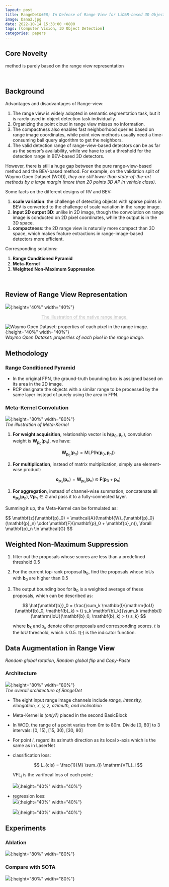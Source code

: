 ```yaml
---
layout: post
title: RangeDet&#58; In Defense of Range View for LiDAR-based 3D Object Detection
image: Dana2.jpg
date: 2022-10-14 15:38:00 +0800
tags: [Computer Vision, 3D Object Detection]
categories: papers
---
```




## Core Novelty
method is purely based on the range view representation

<br/>


## Background

Advantages and disadvantages of Range-view:

1. The range view is widely adopted in semantic segmentation task, but it is rarely used in object detection task individually.
2. Organizing the point cloud in range view misses no information.
3. The compactness also enables fast neighborhood queries based on range image coordinates, while point view methods usually need a time-consuming ball query algorithm to get the neighbors.
4. The valid detection range of range-view-based detectors can be as far as the sensor’s availability, while we have to set a threshold for the detection range in BEV-based 3D detectors.


However, there is still a huge gap between the pure range-view-based method and the BEV-based method. For example, on the validation split of Waymo Open Dataset (WOD), *they are still lower than state-of-the-art methods by a large margin (more than 20 points 3D AP in vehicle class)*.


Some facts on the different designs of RV and BEV:
1. **scale variation**: the challenge of detecting objects with sparse points in BEV is converted to the challenge of scale variation in the range image.
2. **input 2D output 3D**: unlike in 2D image, though the convolution on range image is conducted on 2D pixel coordinates, while the output is in the 3D space.
3. **compactness**: the 2D range view is naturally more compact than 3D space, which makes feature extractions in range-image-based detectors more efficient.

Corresponding solutions:
1. **Range Conditioned Pyramid**
2. **Meta-Kernel**
3. **Weighted Non-Maximum Suppression**

<br/>

## Review of Range View Representation

![](https://github.com/Zanue/Zanue.github.io/raw/main/images/blog_img/rangedet/rangedet-lidar.jpg){:height="40%" width="40%"}  
<!-- *The illustration of the native range image.* -->
<center style="font-size:14px;color:#C0C0C0;text-decoration:underline">The illustration of the native range image.</center> 


![](https://github.com/Zanue/Zanue.github.io/raw/main/images/blog_img/rangedet/rangedet-wod.jpg "Waymo Open Dataset: properties of each pixel in the range image."){:height="40%" width="40%"}  
*Waymo Open Dataset: properties of each pixel in the range image.*


## Methodology

### Range Conditioned Pyramid
- In the original FPN, the ground-truth bounding box is assigned based on its area in the 2D image.
- RCP designate the objects with a similar range to be processed by the same layer instead of purely using the area in FPN.

### Meta-Kernel Convolution
![](https://github.com/Zanue/Zanue.github.io/raw/main/images/blog_img/rangedet/rangedet-metakernel.jpg){:height="80%" width="80%"}  
*The illustration of Meta-Kernel*

1. **For weight acquisition**, relationship vector is $\mathbf{h}(\mathbf{p} _0, \mathbf{p} _n)$, convolution weight is $\mathbf{W} _{\mathbf{p} _0}(\mathbf{p} _n)$, we have:  
   
    $$
    \mathbf{W}_{\mathbf{p}_0}(\mathbf{p}_n) = \mathrm{MLP}(\mathbf{h}(\mathbf{p}_0, \mathbf{p}_n))
    $$  
2. **For multiplication**, instead of matrix multiplication, simply use element-wise product:  
   
    $$
    \mathbf{o}_{\mathbf{p}_0}(\mathbf{p}_n) = \mathbf{W}_{\mathbf{p}_0}(\mathbf{p}_n) \odot \mathbf{F}(\mathbf{p}_0 + \mathbf{p}_n)
    $$  
3. **For aggregation**, instead of channel-wise summation, concatenate all $\mathbf{o}_{\mathbf{p}_0}(\mathbf{p}_n), \forall \mathbf{p}_n \in \mathcal{G}$ and pass it to a fully-connected layer.

Summing it up, the Meta-Kernel can be formulated as:  

<p>
$$
\mathbf{z}(\mathbf{p}_0) = \mathcal{A}(\mathbf{W}_{\mathbf{p}_0}(\mathbf{p}_n) \odot \mathbf{F}(\mathbf{p}_0 + \mathbf{p}_n)), \forall \mathbf{p}_n \in \mathcal{G}
$$
</p>

## Weighted Non-Maximum Suppression
1. filter out the proposals whose scores are less than a predefined threshold 0.5
2. For the current top-rank proposal $\mathbf{b}_0$, find the proposals whose IoUs with $\mathbf{b}_0$ are higher than 0.5
3. The output bounding box for $\mathbf{b}_0$ is a weighted average of these proposals, which can be described as:  
   
   $$
   \hat{\mathbf{b}}_0 = \frac{\sum_k \mathbb{I}(\mathrm{IoU}(\mathbf{b}_0, \mathbf{b}_k) > t) s_k \mathbf{b}_k}{\sum_k \mathbb{I}(\mathrm{IoU}(\mathbf{b}_0, \mathbf{b}_k) > t) s_k}
   $$  

   where $\mathbf{b}_k$ and $s_k$ denote other proposals and corresponding scores. $t$ is the IoU threshold, which is 0.5. $\mathbb{I}$(·) is the indicator function.

## Data Augmentation in Range View
*Random global rotation*, *Random global flip* and *Copy-Paste*


### Architecture
![](https://github.com/Zanue/Zanue.github.io/raw/main/images/blog_img/rangedet/rangedet-framework.jpg){:height="80%" width="80%"}  
*The overall architecture of RangeDet*

- The eight input range image channels include *range, intensity, elongation, x, y, z, azimuth, and inclination*
- Meta-Kernel is *(only?)* placed in the second BasicBlock
- In WOD, the range of a point varies from 0m to 80m. Divide [0, 80] to 3 intervals: [0, 15), [15, 30), [30, 80]
- For point $i$, regard its azimuth direction as its local x-axis which is the same as in LaserNet
- classification loss:  
  
  $$
   L_{cls} = \frac{1}{M} \sum_{i} \mathrm{VFL}_i
  $$  

  $\mathrm{VFL}_i$ is the varifocal loss of each point:

  ![](https://github.com/Zanue/Zanue.github.io/raw/main/images/blog_img/rangedet/rangedet-vfl.jpg){:height="40%" width="40%"}
- regression loss: <br/>
  ![](https://github.com/Zanue/Zanue.github.io/raw/main/images/blog_img/rangedet/rangedet-regloss1.jpg){:height="40%" width="40%"}  

  ![](https://github.com/Zanue/Zanue.github.io/raw/main/images/blog_img/rangedet/rangedet-regloss2.jpg){:height="40%" width="40%"}



## Experiments

### Ablation
![](https://github.com/Zanue/Zanue.github.io/raw/main/images/blog_img/rangedet/rangedet-ablation.jpg){:height="80%" width="80%"}

### Compare with SOTA
![](https://github.com/Zanue/Zanue.github.io/raw/main/images/blog_img/rangedet/rangedet-sotacomp.jpg){:height="80%" width="80%"}



